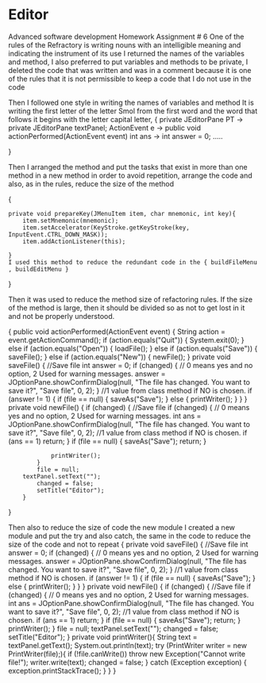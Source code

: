 # Editor
Advanced software development Homework Assignment # 6
One of the rules of the Refractory is writing nouns with an intelligible meaning and indicating the instrument of its use
I returned the names of the variables and method,
I also preferred to put variables and methods  to be private,
I deleted the code that was written and was in a comment because it is one of the rules that it is not permissible to keep a code that I do not use in the code

Then I followed one style
in writing the names of variables and method
It is writing the first letter of the letter Smol from the first word and the word that follows it begins with the letter capital letter,
{
 private JEditorPane PT -> private JEditorPane textPanel;
 ActionEvent e ->  public void actionPerformed(ActionEvent event)
 int ans -> int answer = 0;
 .....

}

Then I arranged the method and put the tasks that exist in more than one method in a new method in order to avoid repetition,
arrange the code and also, as in the rules, reduce the size of the method


{

    private void prepareKey(JMenuItem item, char mnemonic, int key){
        item.setMnemonic(mnemonic);
        item.setAccelerator(KeyStroke.getKeyStroke(key, InputEvent.CTRL_DOWN_MASK));
        item.addActionListener(this);

    }
    I used this method to reduce the redundant code in the { buildFileMenu , buildEditMenu }
    


}


Then it was used to reduce the method size of refactoring rules. If the size of the method is large,
then it should be divided so as not to get lost in it and not be properly understood.

{
 public void actionPerformed(ActionEvent event) {
        String action = event.getActionCommand();
        if (action.equals("Quit")) {
            System.exit(0);
        } else if (action.equals("Open")) {
            loadFile();
        } else if (action.equals("Save")) {
            saveFile();
        } else if (action.equals("New")) {
            newFile();
        }
           private void saveFile() {
        //Save file
        int answer = 0;
        if (changed) {
            // 0 means yes and no option, 2 Used for warning messages.
            answer = JOptionPane.showConfirmDialog(null, "The file has changed. You want to save it?", "Save file", 0, 2);
        }
        //1 value from class method if NO is chosen.
        if (answer != 1) {
            if (file == null) {
                saveAs("Save");
            } else {
                printWriter();
            }
        }
    }
        private void newFile() {
            if (changed) {
                //Save file
                if (changed) {
                    // 0 means yes and no option, 2 Used for warning messages.
                    int ans = JOptionPane.showConfirmDialog(null, "The file has changed. You want to save it?", "Save file",
                            0, 2);
                    //1 value from class method if NO is chosen.
                    if (ans == 1)
                        return;
                }
                if (file == null) {
                    saveAs("Save");
                    return;
                }

                printWriter();
            }
            file = null;
        textPanel.setText("");
            changed = false;
            setTitle("Editor");
        }
}

Then also to reduce the size of code  the new module I created a new module and put the try and also catch,
the same in the code to reduce the size of the code and not to repeat
{
    private void saveFile() {
        //Save file
        int answer = 0;
        if (changed) {
            // 0 means yes and no option, 2 Used for warning messages.
            answer = JOptionPane.showConfirmDialog(null, "The file has changed. You want to save it?", "Save file", 0, 2);
        }
        //1 value from class method if NO is chosen.
        if (answer != 1) {
            if (file == null) {
                saveAs("Save");
            } else {
                printWriter();
            }
        }
    }
        private void newFile() {
            if (changed) {
                //Save file
                if (changed) {
                    // 0 means yes and no option, 2 Used for warning messages.
                    int ans = JOptionPane.showConfirmDialog(null, "The file has changed. You want to save it?", "Save file",
                            0, 2);
                    //1 value from class method if NO is chosen.
                    if (ans == 1)
                        return;
                }
                if (file == null) {
                    saveAs("Save");
                    return;
                }
                     printWriter();
            }
            file = null;
        textPanel.setText("");
            changed = false;
            setTitle("Editor");
        }
         private void printWriter(){
        String text = textPanel.getText();
        System.out.println(text);
        try (PrintWriter writer = new PrintWriter(file);){
            if (!file.canWrite())
                throw new Exception("Cannot write file!");
            writer.write(text);
            changed = false;
        } catch (Exception exception) {
            exception.printStackTrace();
        }
    }
}





